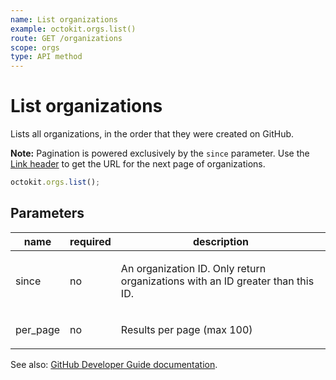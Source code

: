 ```yaml
---
name: List organizations
example: octokit.orgs.list()
route: GET /organizations
scope: orgs
type: API method
---
```


# List organizations

Lists all organizations, in the order that they were created on GitHub.

**Note:** Pagination is powered exclusively by the `since` parameter. Use the [Link header](https://docs.github.com/rest/overview/resources-in-the-rest-api#link-header) to get the URL for the next page of organizations.

```js
octokit.orgs.list();
```

## Parameters

<table>
  <thead>
    <tr>
      <th>name</th>
      <th>required</th>
      <th>description</th>
    </tr>
  </thead>
  <tbody>
    <tr><td>since</td><td>no</td><td>

An organization ID. Only return organizations with an ID greater than this ID.

</td></tr>
<tr><td>per_page</td><td>no</td><td>

Results per page (max 100)

</td></tr>
  </tbody>
</table>

See also: [GitHub Developer Guide documentation](https://docs.github.com/v3/orgs/#list-organizations).
